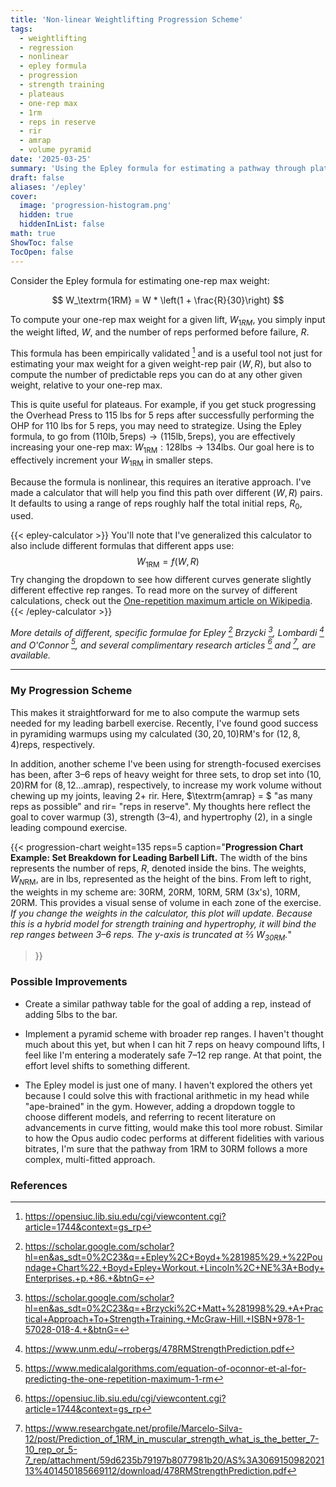 ```yaml
---
title: 'Non-linear Weightlifting Progression Scheme'
tags:
  - weightlifting
  - regression
  - nonlinear
  - epley formula
  - progression
  - strength training
  - plateaus
  - one-rep max
  - 1rm
  - reps in reserve
  - rir
  - amrap
  - volume pyramid
date: '2025-03-25'
summary: 'Using the Epley formula for estimating a pathway through plateaus'
draft: false
aliases: '/epley'
cover:
  image: 'progression-histogram.png' 
  hidden: true
  hiddenInList: false
math: true
ShowToc: false
TocOpen: false
---
```


Consider the Epley formula for estimating one-rep max weight:

$$
W_\textrm{1RM} = W * \left(1 + \frac{R}{30}\right)
$$

To compute your one-rep max weight for a given lift, $W_{1RM}$, you simply input the weight lifted, $W$, and the number of reps performed before failure, $R$.

This formula has been empirically validated [^1] and is a useful tool not just for estimating your max weight for a given weight-rep pair $\left(W, R\right)$, but also to compute the number of predictable reps you can do at any other given weight, relative to your one-rep max.

This is quite useful for plateaus. For example, if you get stuck progressing the Overhead Press to 115 lbs for 5 reps after successfully performing the OHP for 110 lbs for 5 reps, you may need to strategize. Using the Epley formula, to go from $\left( 110\textrm{lb}, 5 \textrm{reps} \right) \rightarrow \left(115 \textrm{lb}, 5 \textrm{reps}\right)$, you are effectively increasing your one-rep max: $W_\textrm{1RM}: 128 \textrm{lbs} \rightarrow 134 \textrm{lbs}$. Our goal here is to effectively increment your $W_\textrm{1RM}$ in smaller steps.

Because the formula is nonlinear, this requires an iterative approach. I've made a calculator that will help you find this path over different $\left(W, R\right)$ pairs. It defaults to using a range of reps roughly half the total initial reps, $R_0$, used.

{{< epley-calculator >}}
You'll note that I've generalized this calculator to also include different formulas that different apps use:
$$
W_{\text{1RM}} = f(W, R)
$$
Try changing the dropdown to see how different curves generate slightly different effective rep ranges.  To read more on the survey of different calculations, check out the [One-repetition maximum article on Wikipedia](https://en.wikipedia.org/wiki/One-repetition_maximum).
{{< /epley-calculator >}}

*More details of different, specific formulae for Epley [^6] Brzycki [^2], Lombardi [^3] and O'Connor [^4], and several complimentary research articles [^1] and [^5], are available.*

<hr />

### My Progression Scheme

This makes it straightforward for me to also compute the warmup sets needed for my leading barbell exercise. Recently, I've found good success in pyramiding warmups using my calculated $\left(30, 20, 10\right)\textrm{RM}$'s for $\left(12, 8, 4\right) \textrm{reps}$, respectively.

In addition, another scheme I've been using for strength-focused exercises has been, after 3–6 reps of heavy weight for three sets, to drop set into $\left(10, 20\right)\textrm{RM}$ for $\left(8, 12\ldots\textrm{amrap}\right)$, respectively, to increase my work volume without chewing up my joints, leaving $\text{2+}$ $\textrm{rir}$. Here, $\textrm{amrap} = $ "as many reps as possible" and $\textrm{rir} =$ "reps in reserve". My thoughts here reflect the goal to cover warmup (3), strength (3–4), and hypertrophy (2), in a single leading compound exercise.

{{< progression-chart weight=135 
                      reps=5 
                      caption="<b>Progression Chart Example: Set Breakdown for Leading Barbell Lift.</b> The width of the bins represents the number of reps, $R$, denoted inside the bins. The weights, $W_{N\textrm{RM}}$, are in lbs, represented as the height of the bins. From left to right, the weights in my scheme are: 30RM, 20RM, 10RM, 5RM (3x's), 10RM, 20RM. This provides a visual sense of volume in each zone of the exercise. <i>If you change the weights in the calculator, this plot will update. Because this is a hybrid model for strength training and hypertrophy, it will bind the rep ranges between 3–6 reps. The $y$-axis is truncated at ⅔ $W_{\textrm{30RM}}$.</i>"
>}}

### Possible Improvements

* Create a similar pathway table for the goal of adding a rep, instead of adding $5 \textrm{lbs}$ to the bar.

* Implement a pyramid scheme with broader rep ranges. I haven't thought much about this yet, but when I can hit 7 reps on heavy compound lifts, I feel like I'm entering a moderately safe 7–12 rep range. At that point, the effort level shifts to something different.

* The Epley model is just one of many. I haven't explored the others yet because I could solve this with fractional arithmetic in my head while "ape-brained" in the gym. However, adding a dropdown toggle to choose different models, and referring to recent literature on advancements in curve fitting, would make this tool more robust. Similar to how the Opus audio codec performs at different fidelities with various bitrates, I'm sure that the pathway from 1RM to 30RM follows a more complex, multi-fitted approach.

### References

[^1]: https://opensiuc.lib.siu.edu/cgi/viewcontent.cgi?article=1744&context=gs_rp

[^2]: https://scholar.google.com/scholar?hl=en&as_sdt=0%2C23&q=+Brzycki%2C+Matt+%281998%29.+A+Practical+Approach+To+Strength+Training.+McGraw-Hill.+ISBN+978-1-57028-018-4.+&btnG=

[^3]: https://www.unm.edu/~rrobergs/478RMStrengthPrediction.pdf

[^4]: https://www.medicalalgorithms.com/equation-of-oconnor-et-al-for-predicting-the-one-repetition-maximum-1-rm

[^5]: https://www.researchgate.net/profile/Marcelo-Silva-12/post/Prediction_of_1RM_in_muscular_strength_what_is_the_better_7-10_rep_or_5-7_rep/attachment/59d6235b79197b8077981b20/AS%3A306915098202113%401450185669112/download/478RMStrengthPrediction.pdf

[^6]: https://scholar.google.com/scholar?hl=en&as_sdt=0%2C23&q=+Epley%2C+Boyd+%281985%29.+%22Poundage+Chart%22.+Boyd+Epley+Workout.+Lincoln%2C+NE%3A+Body+Enterprises.+p.+86.+&btnG=
